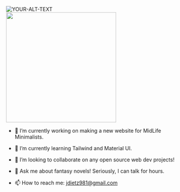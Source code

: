 <picture>
  <source media="(prefers-color-scheme: dark)" srcset="https://i.imgur.com/iIsrXM7.png">
 <source media="(prefers-color-scheme: light)" srcset="https://i.imgur.com/iIsrXM7.png">
 <img alt="YOUR-ALT-TEXT" src="https://i.imgur.com/iIsrXM7.png">
</picture>


<div id="header" align="start">
  <img src="https://media.giphy.com/media/WIQ0N0OUvei1OW1h9Z/giphy.gif?cid=ecf05e47litk1z2hewqgae2h0k2f8nthktr7o736g3mbbpzw&ep=v1_gifs_related&rid=giphy.gif&ct=s" width="300"/>
</div>

- 🔭 I’m currently working on making a new website for MidLife Minimalists.
- 🌱 I’m currently learning Tailwind and Material UI.
- 👯 I’m looking to collaborate on any open source web dev projects!
- 💬 Ask me about fantasy novels! Seriously, I can talk for hours.
  
- 📫 How to reach me: jdietz981@gmail.com

